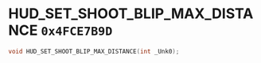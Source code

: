 # HUD_SET_SHOOT_BLIP_MAX_DISTANCE `0x4FCE7B9D`

```cpp
void HUD_SET_SHOOT_BLIP_MAX_DISTANCE(int _Unk0);
```